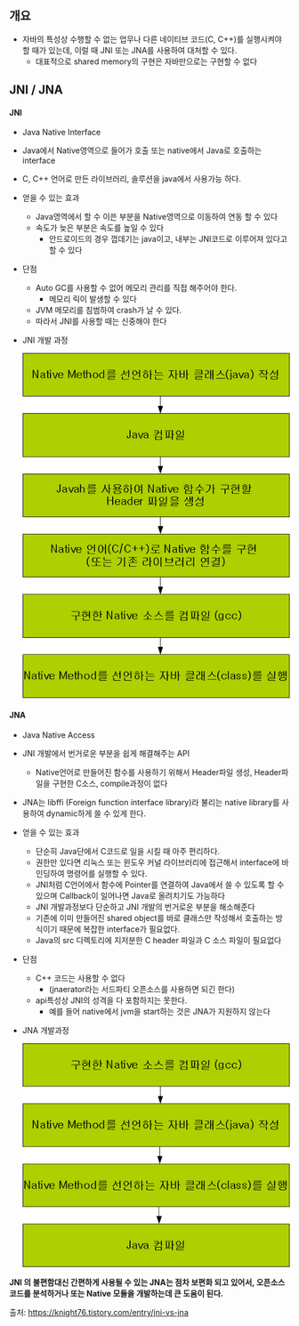 ## 개요

- 자바의 특성상 수행할 수 없는 업무나 다른 네이티브 코드(C, C++)를 실행시켜야 할 때가 있는데, 이럴 때 JNI 또는 JNA를 사용하여 대처할 수 있다.
  - 대표적으로 shared memory의 구현은 자바만으로는 구현할 수 없다

## JNI / JNA

#### JNI

- Java Native Interface
- Java에서 Native영역으로 들어가 호출 또는 native에서 Java로 호출하는 interface
- C, C++ 언어로 만든 라이브러리, 솔루션을 java에서 사용가능 하다.
- 얻을 수 있는 효과
  - Java영역에서 할 수 이쓴 부분을 Native영역으로 이동하여 연동 할 수 있다
  - 속도가 늦은 부분은 속도를 높일 수 있다
    - 안드로이드의 경우 껍데기는 java이고, 내부는 JNI코드로 이루어져 있다고 할 수 있다
- 단점
  - Auto GC를 사용할 수 없어 메모리 관리를 직접 해주어야 한다.
    - 메모리 릭이 발생할 수 있다
  - JVM 메모리를 침범하여  crash가 날 수 있다.
  - 따라서 JNI를 사용할 때는 신중해야 한다

- JNI 개발 과정

  ![JNI 개발과정](./image/16_1.png)



#### JNA

- Java Native Access

- JNI 개발에서 번거로운 부분을 쉽게 해결해주는 API

  - Native언어로 만들어진 함수를 사용하기 위해서 Header파일 생성, Header파일을 구현한 C소스, compile과정이 없다

- JNA는 libffi (Foreign function interface library)라 불리는 native library를 사용하여 dynamic하게 쓸 수 있게 한다.

- 얻을 수 있는 효과

  - 단순히 Java단에서 C코드로 일을 시킬 때 아주 편리하다.
  - 권한만 있다면 리눅스 또는 윈도우 커널 라이브러리에 접근해서 interface에 바인딩하여 명령어를 실행할 수 있다.
  - JNI처럼 C언어에서 함수에 Pointer를 연결하여  Java에서 쓸 수 있도록 할 수 있으며 Callback이 일어나면 Java로 올려치기도 가능하다
  - JNI 개발과정보다 단순하고 JNI 개발의 번거로운 부분을 해소해준다
  - 기존에 이미 만들어진 shared object를 바로 클래스만 작성해서 호출하는 방식이기 때문에 복잡한 interface가 필요없다.
  - Java의 src 디렉토리에 지저분한 C header 파일과 C 소스 파일이 필요없다

- 단점

  - C++ 코드는 사용할 수 없다
    - (jnaerator라는 서드파티 오픈소스를 사용하면 되긴 한다)
  - api특성상 JNI의 성격을 다 포함하지는 못한다.
    - 예를 들어 native에서 jvm을 start하는 것은 JNA가 지원하지 않는다

- JNA 개발과정

  ![JNA 개발과정](./image/16_2.png)

**JNI 의 불편함대신 간편하게 사용될 수 있는 JNA는 점차 보편화 되고 있어서, 오픈소스 코드를 분석하거나 또는 Native 모듈을 개발하는데 큰 도움이 된다.**



출처: https://knight76.tistory.com/entry/jni-vs-jna





